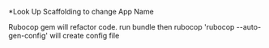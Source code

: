 *Look Up Scaffolding to change App Name

Rubocop gem will refactor code. run bundle then rubocop
'rubocop --auto-gen-config' will create config file